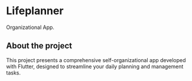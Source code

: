 # Lifeplanner

Organizational App.

## About the project 

This project presents a comprehensive self-organizational app developed with Flutter, designed to streamline your daily planning and management tasks. 

